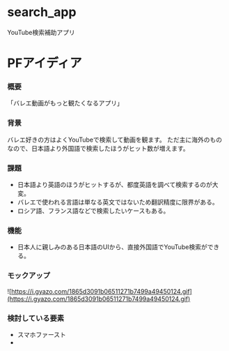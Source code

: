# search_app
YouTube検索補助アプリ

# PFアイディア

### 概要

「バレエ動画がもっと観たくなるアプリ」

### 背景

バレエ好きの方はよくYouTubeで検索して動画を観ます。
ただ主に海外のものなので、日本語より外国語で検索したほうがヒット数が増えます。

### 課題

- 日本語より英語のほうがヒットするが、都度英語を調べて検索するのが大変。
- バレエで使われる言語は単なる英文ではないため翻訳精度に限界がある。
- ロシア語、フランス語などで検索したいケースもある。

### 機能

- 日本人に親しみのある日本語のUIから、直接外国語でYouTube検索ができる。

### 

### モックアップ

![https://i.gyazo.com/1865d3091b06511271b7499a49450124.gif](https://i.gyazo.com/1865d3091b06511271b7499a49450124.gif)

### 検討している要素
- スマホファースト
- 